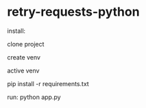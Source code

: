 # retry-requests-python

install:

clone project

create venv

active venv 

pip install -r requirements.txt

run:
python app.py
